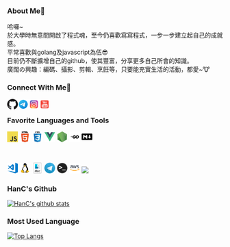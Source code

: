 ### About Me🌿

哈囉~  
於大學時無意間開啟了程式魂，至今仍喜歡寫寫程式，一步一步建立起自己的成就感。   
平常喜歡與golang及javascript為伍😎  
目前仍不斷擴增自己的github，使其豐富，分享更多自己所會的知識。  
廣闊の興趣：編碼、攝影、剪輯、烹飪等，只要能充實生活的活動，都愛~🐮

### Connect With Me📱

<a href="https://github.com/hanc1027/hanc1027/issues">
  <img align="left" alt="Hanc | Telegram" width="25px" src="https://raw.githubusercontent.com/hanc1027/hanc1027/master/assets/github.png" />
</a>
<a href="https://t.me/hanc1027">
  <img align="left" alt="Hanc | Telegram" width="25px" src="https://raw.githubusercontent.com/hanc1027/hanc1027/master/assets/telegram.svg" />
</a>
<a href="https://www.instagram.com/han.c.hsu/">
  <img align="left" alt="Hanc | Instagram" width="25px" src="https://raw.githubusercontent.com/hanc1027/hanc1027/master/assets/instagram.svg" />
</a>
<a href="https://www.youtube.com/channel/UChShAhRiCvBRx1XL2KwsOLw">
  <img align="left" alt="K.JDong | Youtube" width="25px" src="https://raw.githubusercontent.com/hanc1027/hanc1027/master/assets/youtube.svg" />
</a>     
<br>

### Favorite Languages and Tools

<code><img height="25" src="https://raw.githubusercontent.com/github/explore/80688e429a7d4ef2fca1e82350fe8e3517d3494d/topics/javascript/javascript.png"></code>
<code><img height="25" src="https://raw.githubusercontent.com/github/explore/80688e429a7d4ef2fca1e82350fe8e3517d3494d/topics/html/html.png"></code>
<code><img height="25" src="https://raw.githubusercontent.com/github/explore/80688e429a7d4ef2fca1e82350fe8e3517d3494d/topics/css/css.png"></code>
<code><img height="25" src="https://raw.githubusercontent.com/github/explore/80688e429a7d4ef2fca1e82350fe8e3517d3494d/topics/vue/vue.png"></code>
<code><img height="25" src="https://raw.githubusercontent.com/github/explore/80688e429a7d4ef2fca1e82350fe8e3517d3494d/topics/nodejs/nodejs.png"></code>
<code><img height="25" src="https://raw.githubusercontent.com/github/explore/80688e429a7d4ef2fca1e82350fe8e3517d3494d/topics/go/go.png"></code>
<code><img height="25" src="https://raw.githubusercontent.com/github/explore/80688e429a7d4ef2fca1e82350fe8e3517d3494d/topics/markdown/markdown.png"></code>

<br>

<code><img height="25" src="https://raw.githubusercontent.com/github/explore/80688e429a7d4ef2fca1e82350fe8e3517d3494d/topics/visual-studio-code/visual-studio-code.png"></code>
<code><img height="25" src="https://raw.githubusercontent.com/github/explore/80688e429a7d4ef2fca1e82350fe8e3517d3494d/topics/linux/linux.png"></code> 
<code><img height="25" src="https://raw.githubusercontent.com/github/explore/80688e429a7d4ef2fca1e82350fe8e3517d3494d/topics/macos/macos.png"></code> 
<code><img height="25" src="https://raw.githubusercontent.com/github/explore/80688e429a7d4ef2fca1e82350fe8e3517d3494d/topics/telegram/telegram.png"></code> 
<code><img height="25" src="https://raw.githubusercontent.com/github/explore/80688e429a7d4ef2fca1e82350fe8e3517d3494d/topics/terminal/terminal.png"></code>
<code><img height="25" src="https://raw.githubusercontent.com/github/explore/80688e429a7d4ef2fca1e82350fe8e3517d3494d/topics/aws/aws.png"></code>
<code><img height="25" src="https://cdn.icon-icons.com/icons2/2248/PNG/512/apache_kafka_icon_138937.png"></code>


### HanC's Github
[![HanC's github stats](https://github-readme-stats.vercel.app/api?username=hanc1027&show_icons=true&theme=tokyonight)](https://github.com/anuraghazra/github-readme-stats)

### Most Used Language
[![Top Langs](https://github-readme-stats.vercel.app/api/top-langs/?username=hanc1027&layout=compact&theme=tokyonight)](https://github.com/anuraghazra/github-readme-stats)

